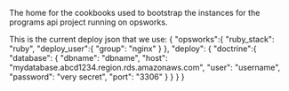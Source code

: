 The home for the cookbooks used to bootstrap the instances for the programs api project running on opsworks.

This is the current deploy json that we use:
  {
    "opsworks":{
      "ruby_stack": "ruby",
      "deploy_user":{
        "group": "nginx"
      }
    },
    "deploy": {
      "doctrine":{
        "database": {
          "dbname": "dbname", 
          "host": "mydatabase.abcd1234.region.rds.amazonaws.com", 
          "user": "username", 
          "password": "very secret",
          "port": "3306"
        }
      }
    }
  }